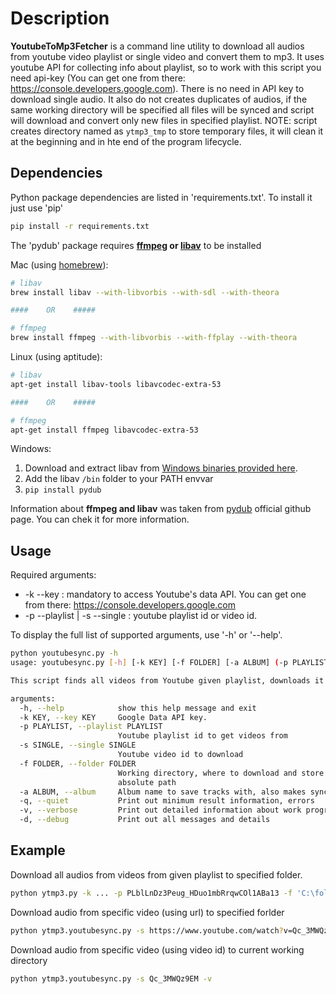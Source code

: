 # Description
**YoutubeToMp3Fetcher** is a command line utility to download all audios from youtube video playlist or single video and convert them to mp3. It uses youtube API for collecting info about playlist, so to work with this script you need api-key (You can get one from there: https://console.developers.google.com). There is no need in API key to download single audio. It also do not creates duplicates of audios, if the same working directory will be specified all files will be synced and script will download and convert only new files in specified playlist. NOTE: script creates directory named as `ytmp3_tmp` to store temporary files, it will clean it at the beginning and in hte end of the program lifecycle.

## Dependencies
Python package dependencies are listed in 'requirements.txt'. To install it just use 'pip'

```bash
pip install -r requirements.txt
```

The 'pydub' package requires **[ffmpeg](http://www.ffmpeg.org/) or 
[libav](http://libav.org/)** to be installed

Mac (using [homebrew](http://brew.sh)):

```bash
# libav
brew install libav --with-libvorbis --with-sdl --with-theora

####    OR    #####

# ffmpeg
brew install ffmpeg --with-libvorbis --with-ffplay --with-theora
```

Linux (using aptitude):

```bash
# libav
apt-get install libav-tools libavcodec-extra-53

####    OR    #####

# ffmpeg
apt-get install ffmpeg libavcodec-extra-53
```

Windows:

1. Download and extract libav from [Windows binaries provided here](http://builds.libav.org/windows/).
2. Add the libav `/bin` folder to your PATH envvar
3. `pip install pydub`

Information about **ffmpeg and libav** was taken from [pydub](https://github.com/jiaaro/pydub) official github page. You can chek it for more information.

## Usage

Required arguments:

* -k --key : mandatory to access Youtube's data API. You can get one from there: https://console.developers.google.com
* -p --playlist | -s --single : youtube playlist id or video id.

To display the full list of supported arguments, use '-h' or '--help'.

```bash
python youtubesync.py -h
usage: youtubesync.py [-h] [-k KEY] [-f FOLDER] [-a ALBUM] (-p PLAYLIST | -s SINGLE) [-q | -v | -d]

This script finds all videos from Youtube given playlist, downloads it and converts to mp3.

arguments:
  -h, --help            show this help message and exit
  -k KEY, --key KEY     Google Data API key.
  -p PLAYLIST, --playlist PLAYLIST
                        Youtube playlist id to get videos from
  -s SINGLE, --single SINGLE
                        Youtube video id to download
  -f FOLDER, --folder FOLDER
                        Working directory, where to download and store files,
                        absolute path
  -a ALBUM, --album     Album name to save tracks with, also makes sync only with album if exist
  -q, --quiet           Print out minimum result information, errors
  -v, --verbose         Print out detailed information about work progress
  -d, --debug           Print out all messages and details
```

## Example

Download all audios from videos from given playlist to specified folder.

```bash
python ytmp3.py -k ... -p PLblLnDz3Peug_HDuo1mbRrqwCOl1ABa13 -f 'C:\folder\to\download' -a from_youtube -v
```

Download audio from specific video (using url) to specified forlder
```bash
python ytmp3.youtubesync.py -s https://www.youtube.com/watch?v=Qc_3MWQz9EM -f 'C:\folder\to\download' -v
```

Download audio from specific video (using video id) to current working directory
```bash
python ytmp3.youtubesync.py -s Qc_3MWQz9EM -v
```
